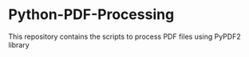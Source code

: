 # Python-PDF-Processing
This repository contains the scripts to process PDF files using PyPDF2 library

